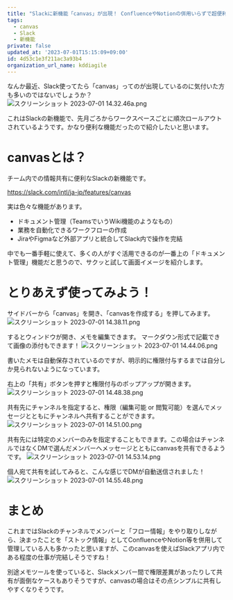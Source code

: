 ```yaml
---
title: "Slackに新機能「canvas」が出現！ ConfluenceやNotionの併用いらずで超便利\U0001F389"
tags:
  - canvas
  - Slack
  - 新機能
private: false
updated_at: '2023-07-01T15:15:09+09:00'
id: 4d53c1e3f211ac3a93b4
organization_url_name: kddiagile
---
```

なんか最近、Slack使ってたら「canvas」ってのが出現しているのに気付いた方も多いのではないでしょうか？
![スクリーンショット 2023-07-01 14.32.46a.png](https://qiita-image-store.s3.ap-northeast-1.amazonaws.com/0/1633856/01415138-ea77-5dd7-560d-c1e916fa97b1.png)

これはSlackの新機能で、先月ごろからワークスペースごとに順次ロールアウトされているようです。かなり便利な機能だったので紹介したいと思います。



# canvasとは？

チーム内での情報共有に便利なSlackの新機能です。

https://slack.com/intl/ja-jp/features/canvas

実は色々な機能があります。
- ドキュメント管理（TeamsでいうWiki機能のようなもの）
- 業務を自動化できるワークフローの作成
- JiraやFigmaなど外部アプリと統合してSlack内で操作を完結

中でも一番手軽に使えて、多くの人がすぐ活用できるのが一番上の「ドキュメント管理」機能だと思うので、サクッと試して画面イメージを紹介します。



# とりあえず使ってみよう！

サイドバーから「canvas」を開き、「canvasを作成する」を押してみます。
![スクリーンショット 2023-07-01 14.38.11.png](https://qiita-image-store.s3.ap-northeast-1.amazonaws.com/0/1633856/fe97f019-104a-00e7-b6a6-40b09f014aec.png)

するとウィンドウが開き、メモを編集できます。
マークダウン形式で記載できて画像の添付もできます！
![スクリーンショット 2023-07-01 14.44.06.png](https://qiita-image-store.s3.ap-northeast-1.amazonaws.com/0/1633856/85f6b2a9-ec86-47a8-df6b-5c36b952ddcf.png)

書いたメモは自動保存されているのですが、明示的に権限付与するまでは自分しか見られないようになっています。

右上の「共有」ボタンを押すと権限付与のポップアップが開きます。
![スクリーンショット 2023-07-01 14.48.38.png](https://qiita-image-store.s3.ap-northeast-1.amazonaws.com/0/1633856/43aaebf7-8e26-3709-aceb-80507f13504a.png)

共有先にチャンネルを指定すると、権限（編集可能 or 閲覧可能）を選んでメッセージとともにチャンネルへ共有することができます。
![スクリーンショット 2023-07-01 14.51.00.png](https://qiita-image-store.s3.ap-northeast-1.amazonaws.com/0/1633856/20cdbc0c-4570-5656-11f1-fb3b9aad63a3.png)

共有先には特定のメンバーのみを指定することもできます。この場合はチャンネルではなくDMで選んだメンバーへメッセージとともにcanvasを共有できるようです。
![スクリーンショット 2023-07-01 14.53.14.png](https://qiita-image-store.s3.ap-northeast-1.amazonaws.com/0/1633856/e83b806b-5f0e-b064-00a9-bfc902cbeb15.png)

個人宛て共有を試してみると、こんな感じでDMが自動送信されました！
![スクリーンショット 2023-07-01 14.55.48.png](https://qiita-image-store.s3.ap-northeast-1.amazonaws.com/0/1633856/b6bba3c5-4df6-8370-dab0-886109f9aabf.png)


# まとめ

これまではSlackのチャンネルでメンバーと「フロー情報」をやり取りしながら、決まったことを「ストック情報」としてConfluenceやNotion等を併用して管理している人も多かったと思いますが、このcanvasを使えばSlackアプリ内である程度の仕事が完結しそうですね！

別途メモツールを使っていると、Slackメンバー間で権限差異があったりして共有が面倒なケースもありそうですが、canvasの場合はその点シンプルに共有しやすくなりそうです。
